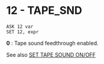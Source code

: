 # 12 - TAPE_SND

`ASK 12 var`  
`SET 12, expr`

**0** : Tape sound feedthrough enabled.

See also [SET TAPE SOUND ON/OFF](../../is-basic/man_mo-tape-snd.md)